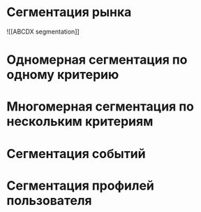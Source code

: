 # Сегментация рынка
![[ABCDX segmentation]]


# Одномерная сегментация по одному критерию

# Многомерная сегментация по нескольким критериям

# Сегментация событий

# Сегментация профилей пользователя
